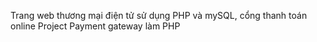 Trang web thương mại điện tử sử dụng PHP và mySQL, cổng thanh toán online
Project Payment gateway
làm PHP
